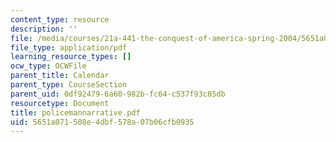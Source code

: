 ```yaml
---
content_type: resource
description: ''
file: /media/courses/21a-441-the-conquest-of-america-spring-2004/5651a071508e4dbf578a07b06cfb0935_policemannarrative.pdf
file_type: application/pdf
learning_resource_types: []
ocw_type: OCWFile
parent_title: Calendar
parent_type: CourseSection
parent_uid: 0df92479-6a60-982b-fc64-c537f93c85db
resourcetype: Document
title: policemannarrative.pdf
uid: 5651a071-508e-4dbf-578a-07b06cfb0935
---
```

